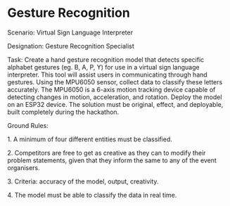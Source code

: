 # Gesture Recognition

Scenario: Virtual Sign Language Interpreter

Designation: Gesture Recognition Specialist

Task: Create a hand gesture recognition model that detects specific alphabet gestures (eg. B, A, P, Y) for use in a virtual sign language interpreter. This tool will assist users in communicating through hand gestures. Using the MPU6050 sensor, collect data to classify these letters accurately. The MPU6050 is a 6-axis motion tracking device capable of detecting changes in motion, acceleration, and rotation. Deploy the model on an ESP32 device. The solution must be original, effect, and deployable, built completely during the hackathon.

Ground Rules:

1\. A minimum of four different entities must be classified.

2\. Competitors are free to get as creative as they can to modify their problem statements, given that they inform the same to any of the event organisers.

3\. Criteria: accuracy of the model, output, creativity.

4\. The model must be able to classify the data in real time.
